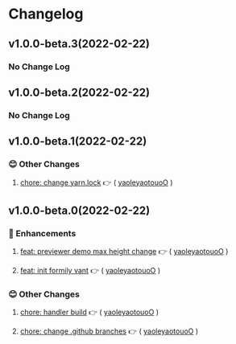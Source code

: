 # Changelog

## v1.0.0-beta.3(2022-02-22)

### No Change Log

## v1.0.0-beta.2(2022-02-22)

### No Change Log

## v1.0.0-beta.1(2022-02-22)

### :blush: Other Changes

1. [chore: change yarn.lock](https://github.com/formilyjs/vant/commit/dd748b9) :point_right: ( [yaoleyaotouoO](https://github.com/yaoleyaotouoO) )

## v1.0.0-beta.0(2022-02-22)

### :tada: Enhancements

1. [feat: previewer demo max height change](https://github.com/formilyjs/vant/commit/e0e50ca) :point_right: ( [yaoleyaotouoO](https://github.com/yaoleyaotouoO) )

1. [feat: init formily vant](https://github.com/formilyjs/vant/commit/c352330) :point_right: ( [yaoleyaotouoO](https://github.com/yaoleyaotouoO) )

### :blush: Other Changes

1. [chore: handler build](https://github.com/formilyjs/vant/commit/67d31c0) :point_right: ( [yaoleyaotouoO](https://github.com/yaoleyaotouoO) )

1. [chore: change .github branches](https://github.com/formilyjs/vant/commit/61476ee) :point_right: ( [yaoleyaotouoO](https://github.com/yaoleyaotouoO) )
